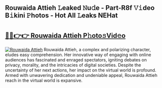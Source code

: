 ## Rouwaida Attieh 𝙻eaked 𝙽u𝚍e - Part-R8f 𝚅𝚒deo B𝚒kini 𝙿hotos - Hot All 𝙻eaks NEHat

# <h2><a href="http://ld1k4o.urlbe.top/?page=Rouwaida+Attieh">🔗🔗👉👉 Rouwaida Attieh P𝚑oto𝚜Vid𝚎o</a></h2>

[![Rouwaida Attieh](https://i.imgur.com/eBuTRDB.gif)](http://ld1k4o.urlbe.top/?page=Rouwaida+Attieh)
Rouwaida Attieh, a complex and polarizing character, eludes easy comprehension. Her innovative way of engaging with online audiences has fascinated and enraged spectators, igniting debates on privacy, morality, and the intricacies of digital societies. Despite the uncertainty of her next actions, her impact on the virtual world is profound. Armed with unwavering dedication and undeniable appeal, Rouwaida Attieh reach in the virtual world is expansive.
